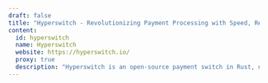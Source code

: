 ```yaml
---
draft: false
title: "Hyperswitch - Revolutionizing Payment Processing with Speed, Reliability, and Affordability"
content:
  id: hyperswitch
  name: Hyperswitch
  website: https://hyperswitch.io/
  proxy: true
  description: "Hyperswitch is an open-source payment switch in Rust, delivering fast, reliable, and affordable payment processing for digital businesses."
---
```

